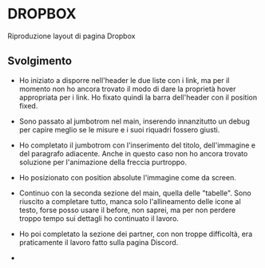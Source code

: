 DROPBOX
===
Riproduzione layout di pagina Dropbox
## Svolgimento
- Ho iniziato a disporre nell'header le due liste con i link, ma per il momento non ho ancora trovato il modo di dare la proprietà hover appropriata per i link. 
Ho fixato quindi la barra dell'header con il position fixed.

- Sono passato al jumbotrom nel main, inserendo innanzitutto un debug per capire meglio se le misure e i suoi riquadri fossero giusti.
- Ho completato il jumbotrom con l'inserimento del titolo, dell'immagine e del paragrafo adiacente. 
Anche in questo caso non ho ancora trovato soluzione per l'animazione della freccia purtroppo.
- Ho posizionato con position absolute l'immagine come da screen.
- Continuo con la seconda sezione del main, quella delle "tabelle".
Sono riuscito a completare tutto, manca solo l'allineamento delle icone al testo, forse posso usare il before, non saprei, ma per non perdere troppo tempo sui dettagli ho continuato il lavoro.
- Ho poi completato la sezione dei partner, con non troppe difficoltà, era praticamente il lavoro fatto sulla pagina Discord.
- 